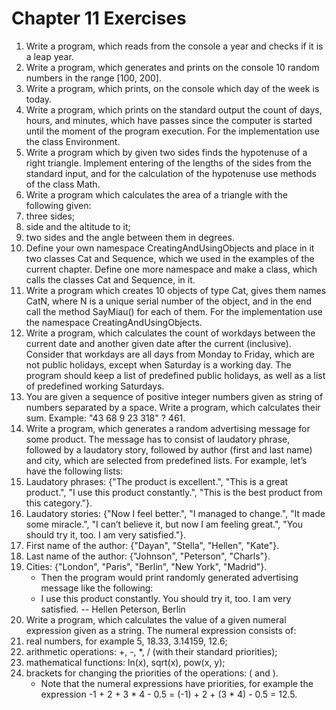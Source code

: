 # Chapter 11 Exercises

1. Write a program, which reads from the console a year and checks if it is a leap year.
1. Write a program, which generates and prints on the console 10 random numbers in the range [100, 200].
1. Write a program, which prints, on the console which day of the week is today.
1. Write a program, which prints on the standard output the count of days, hours, and minutes, which have passes since the computer is started until the moment of the program execution. For the implementation use the class Environment.
1. Write a program which by given two sides finds the hypotenuse of a right triangle. Implement entering of the lengths of the sides from the standard input, and for the calculation of the hypotenuse use methods of the class Math.
1. Write a program which calculates the area of a triangle with the following given:
1. three sides;
1. side and the altitude to it;
1. two sides and the angle between them in degrees.
1. Define your own namespace CreatingAndUsingObjects and place in it two classes Cat and Sequence, which we used in the examples of the current chapter. Define one more namespace and make a class, which calls the classes Cat and Sequence, in it.
1. Write a program which creates 10 objects of type Cat, gives them names CatN, where N is a unique serial number of the object, and in the end call the method SayMiau() for each of them. For the implementation use the namespace CreatingAndUsingObjects.
1. Write a program, which calculates the count of workdays between the current date and another given date after the current (inclusive). Consider that workdays are all days from Monday to Friday, which are not public holidays, except when Saturday is a working day. The program should keep a list of predefined public holidays, as well as a list of predefined working Saturdays.
1. You are given a sequence of positive integer numbers given as string of numbers separated by a space. Write a program, which calculates their sum. Example: "43 68 9 23 318" ? 461.
1. Write a program, which generates a random advertising message for some product. The message has to consist of laudatory phrase, followed by a laudatory story, followed by author (first and last name) and city, which are selected from predefined lists. For example, let’s have the following lists:
1. Laudatory phrases: {"The product is excellent.", "This is a great product.", "I use this product constantly.", "This is the best product from this category."}.
1. Laudatory stories: {"Now I feel better.", "I managed to change.", "It made some miracle.", "I can’t believe it, but now I am feeling great.", "You should try it, too. I am very satisfied."}.
1. First name of the author: {"Dayan", "Stella", "Hellen", "Kate"}.
1. Last name of the author: {"Johnson", "Peterson", "Charls"}.
1. Cities: {"London", "Paris", "Berlin", "New York", "Madrid"}.
    - Then the program would print randomly generated advertising message like the following:
    - I use this product constantly. You should try it, too. I am very satisfied. -- Hellen Peterson, Berlin
1. Write a program, which calculates the value of a given numeral expression given as a string. The numeral expression consists of:
1. real numbers, for example 5, 18.33, 3.14159, 12.6;
1. arithmetic operations: +, -, *, / (with their standard priorities);
1. mathematical functions: ln(x), sqrt(x), pow(x, y);
1. brackets for changing the priorities of the operations: ( and ).
    - Note that the numeral expressions have priorities, for example the expression -1 + 2 + 3 * 4 - 0.5 = (-1) + 2 + (3 * 4) - 0.5 = 12.5.